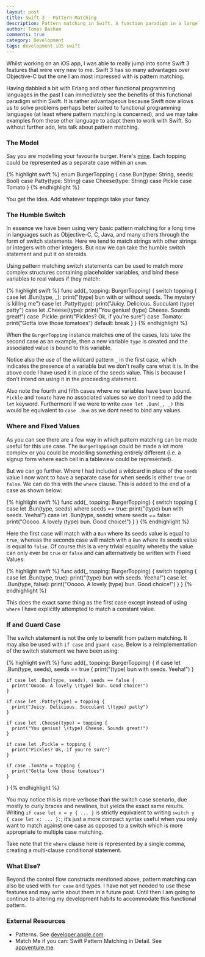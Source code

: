 ```yaml
---
layout: post
title: Swift 3 - Pattern Matching
description: Pattern matching in Swift. A function paradigm in a largely procedural language.
author: Tomas Basham
comments: true
category: Development
tags: development iOS swift
---
```

Whilst working on an iOS app, I was able to really jump into some Swift 3
features that were very new to me. Swift 3 has so many advantages over
Objective-C but the one I am most impressed with is pattern matching.

Having dabbled a bit with Erlang and other functional programming languages in
the past I can immediately see the benefits of this functional paradigm within
Swift. It is rather advantageous because Swift now allows us to solve problems
perhaps beter suited to functional programming languages (at least where
pattern matching is concerned), and we may take examples from these other
language to adapt them to work with Swift. So without further ado, lets talk
about pattern matching.

### The Model

Say you are modelling your favourite burger. Here's
[mine](http://glutenfreeregina.com/wp-content/uploads/2016/08/Five-Guys.jpg).
Each topping could be represented as a separate case within an `enum`.

{% highlight swift %}
  enum BurgerTopping {
    case Bun(type: String, seeds: Bool)
    case Patty(type: String)
    case Cheese(type: String)
    case Pickle
    case Tomato
  }
{% endhighlight %}

You get the idea. Add whatever toppings take your fancy.

### The Humble Switch

In essence we have been using very basic pattern matching for a long time in
languages such as Objective-C, C, Java, and many others through the form of
switch statements. Here we tend to match strings with other strings or integers
with other integers. But now we can take the humble switch statement and put it
on steroids.

Using pattern matching switch statements can be used to match more complex
structures containing placeholder variables, and bind these variables to real
values if they match:

{% highlight swift %}
  func add(_ topping: BurgerTopping) {
    switch topping {
    case let .Bun(type, _):
      print("\(type) bun with or without seeds. The mystery is killing me")
    case let .Patty(type):
      print("Juicy. Delicious. Succulant \(type) patty")
    case let .Cheese(type):
      print("You genius! \(type) Cheese. Sounds great!")
    case .Pickle:
      print("Pickles? Ok, if you're sure")
    case .Tomato:
      print("Gotta love those tomatoes")
    default: break
    }
  }
{% endhighlight %}

When the `BurgerTopping` instance matches one of the cases, lets take the
second case as an example, then a new variable `type` is created and the
associated value is bound to this variable.

Notice also the use of the wildcard pattern `_` in the first case, which
indicates the presence of a variable but we don't really care what it is. In
the above code I have used it in place of the seeds value. This is because I
don't intend on using it in the proceeding statement.

Also note the fourth and fifth cases where no variables have been bound.
`Pickle` and `Tomato` have no associated values so we don't need to add the
`let` keyword. Furthermore if we were to write `case let .Bun(_, _)` this would
be equivalent to `case .Bun` as we dont need to bind any values.

### Where and Fixed Values

As you can see there are a few way in which pattern matching can be made useful
for this use case. The `BurgerTopping`s could be made a lot more complex or you
could be modelling something entirely different (i.e. a signup form where each
cell in a tableview could be represented).

But we can go further. Where I had included a wildcard in place of the `seeds`
value I now want to have a separate case for when seeds is either `true` or
`false`. We can do this with the `where` clause. This is added to the end of a
case as shown below:

{% highlight swift %}
  func add(_ topping: BurgerTopping) {
    switch topping {
    case let .Bun(type, seeds) where seeds == true:
      print("\(type) bun with seeds. Yeeha!")
    case let .Bun(type, seeds) where seeds == false:
      print("Ooooo. A lovely \(type) bun. Good choice!")
    }
  }
{% endhighlight %}

Here the first case will match with a `Bun` where its seeds value is equal to
`true`, whereas the seconds case will match with a `Bun` where its seeds value
is equal to `false`. Of course this is a very trivial equality whereby the
value can only ever be `true` or `false` and can alternatively be written with
Fixed Values:

{% highlight swift %}
  func add(_ topping: BurgerTopping) {
    switch topping {
    case let .Bun(type, true):
      print("\(type) bun with seeds. Yeeha!")
    case let .Bun(type, false):
      print("Ooooo. A lovely \(type) bun. Good choice!")
    }
  }
{% endhighlight %}

This does the exact same thing as the first case except instead of using
`where` I have explicitly attempted to match a constant value.

### If and Guard Case

The switch statement is not the only to benefit from pattern matching. It may
also be used with `if case` and `guard case`. Below is a reimplementation of
the switch statement we have been using:

{% highlight swift %}
  func add(_ topping: BurgerTopping) {
    if case let .Bun(type, seeds), seeds == true {
      print("\(type) bun with seeds. Yeeha!")
    }

    if case let .Bun(type, seeds), seeds == false {
      print("Ooooo. A lovely \(type) bun. Good choice!")
    }

    if case let .Patty(type) = topping {
      print("Juicy. Delicious. Succulant \(type) patty")
    }

    if case let .Cheese(type) = topping {
      print("You genius! \(type) Cheese. Sounds great!")
    }

    if case let .Pickle = topping {
      print("Pickles? Ok, if you're sure")
    }

    if case .Tomato = topping {
      print("Gotta love those tomatoes")
    }
  }
{% endhighlight %}

You may notice this is more verbose than the switch case scenario, due mostly
to curly braces and newlines, but yields the exact same results. Writing `if
case let x = y { ... }` is strictly equivalent to writing `switch y { case let
x: ... }:`; it’s just a more compact syntax useful when you only want to match
against one case as opposed to a switch which is more appropriate to multiple
case matching.

Take note that the `where` clause here is represented by a single comma,
creating a multi-clause conditional statement.

### What Else?

Beyond the control flow constructs mentioned above, pattern matching can also
be used with `for case` and types. I have not yet needed to use these features
and may write about them in a future post. Until then I am going to continue to
altering my development habits to accommodate this functional pattern.

### External Resources

* Patterns. See
  [developer.apple.com](https://developer.apple.com/library/content/documentation/Swift/Conceptual/Swift_Programming_Language/Patterns.html).
* Match Me if you can: Swift Pattern Matching in Detail. See
  [appventure.me](https://appventure.me/2015/08/20/swift-pattern-matching-in-detail/).

